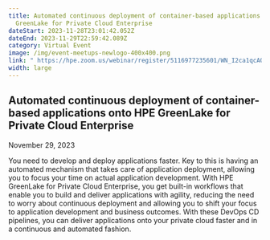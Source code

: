 ```yaml
---
title: Automated continuous deployment of container-based applications onto HPE
  GreenLake for Private Cloud Enterprise
dateStart: 2023-11-28T23:01:42.052Z
dateEnd: 2023-11-29T22:59:42.089Z
category: Virtual Event
image: /img/event-meetups-newlogo-400x400.png
link: " https://hpe.zoom.us/webinar/register/5116977235601/WN_I2ca1qcAQs6HS4iAaDvmfw"
width: large
---
```

## Automated continuous deployment of container-based applications onto HPE GreenLake for Private Cloud Enterprise
November 29, 2023

You need to develop and deploy applications faster. Key to this is having an automated mechanism that takes care of application deployment, allowing you to focus your time on actual application development. With HPE GreenLake for Private Cloud Enterprise, you get built-in workflows that enable you to build and deliver applications with agility, reducing the need to worry about continuous deployment and allowing you to shift your focus to application development and business outcomes. With these DevOps CD pipelines, you can deliver applications onto your private cloud faster and in a continuous and automated fashion.
